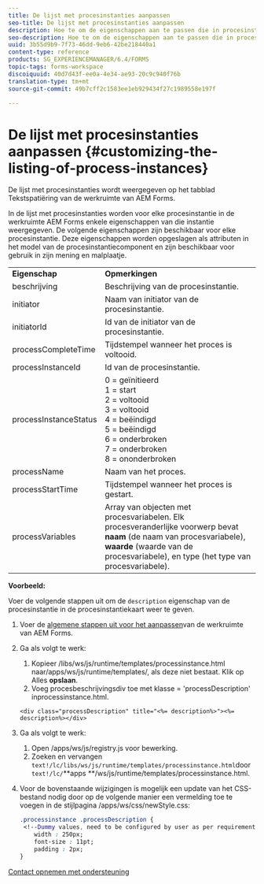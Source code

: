 ```yaml
---
title: De lijst met procesinstanties aanpassen
seo-title: De lijst met procesinstanties aanpassen
description: Hoe te om de eigenschappen aan te passen die in procesinstantie in de werkruimte van Vormen AEM worden getoond.
seo-description: Hoe te om de eigenschappen aan te passen die in procesinstantie in de werkruimte van Vormen AEM worden getoond.
uuid: 3b55d9b9-7f73-46dd-9eb6-42be218440a1
content-type: reference
products: SG_EXPERIENCEMANAGER/6.4/FORMS
topic-tags: forms-workspace
discoiquuid: 40d7d43f-ee0a-4e34-ae93-20c9c940f76b
translation-type: tm+mt
source-git-commit: 49b7cff2c1583ee1eb929434f27c1989558e197f

---
```



# De lijst met procesinstanties aanpassen {#customizing-the-listing-of-process-instances}

De lijst met procesinstanties wordt weergegeven op het tabblad Tekstspatiëring van de werkruimte van AEM Forms.

In de lijst met procesinstanties worden voor elke procesinstantie in de werkruimte AEM Forms enkele eigenschappen van die instantie weergegeven. De volgende eigenschappen zijn beschikbaar voor elke procesinstantie. Deze eigenschappen worden opgeslagen als attributen in het model van de procesinstantiecomponent en zijn beschikbaar voor gebruik in zijn mening en malplaatje.

<table> 
 <tbody> 
  <tr> 
   <td><strong>Eigenschap</strong></td> 
   <td><strong>Opmerkingen</strong></td> 
  </tr> 
  <tr> 
   <td>beschrijving</td> 
   <td>Beschrijving van de procesinstantie.</td> 
  </tr> 
  <tr> 
   <td>initiator</td> 
   <td>Naam van initiator van de procesinstantie.</td> 
  </tr> 
  <tr> 
   <td>initiatorId</td> 
   <td>Id van de initiator van de procesinstantie.</td> 
  </tr> 
  <tr> 
   <td>processCompleteTime</td> 
   <td>Tijdstempel wanneer het proces is voltooid.</td> 
  </tr> 
  <tr> 
   <td>processInstanceId</td> 
   <td>Id van de procesinstantie.</td> 
  </tr> 
  <tr> 
   <td>processInstanceStatus</td> 
   <td>0 = geïnitieerd<br /> 1 = start<br /> 2 = voltooid<br /> 3 = voltooid<br /> 4 = beëindigd<br /> 5 = beëindigd<br /> 6 = onderbroken<br /> 7 = onderbroken<br /> 8 = ononderbroken</td> 
  </tr> 
  <tr> 
   <td>processName</td> 
   <td>Naam van het proces.</td> 
  </tr> 
  <tr> 
   <td>processStartTime</td> 
   <td>Tijdstempel wanneer het proces is gestart.</td> 
  </tr> 
  <tr> 
   <td>processVariables</td> 
   <td>Array van objecten met procesvariabelen. Elk procesveranderlijke voorwerp bevat <strong>naam</strong> (de naam van procesvariabele), <strong>waarde</strong> (waarde van de procesvariabele), en type<strong></strong> (het type van procesvariabele).</td> 
  </tr> 
 </tbody> 
</table>

**Voorbeeld:**

Voer de volgende stappen uit om de `description` eigenschap van de procesinstantie in de procesinstantiekaart weer te geven.

1. Voer de [algemene stappen uit voor het aanpassen](/help/forms/using/generic-steps-html-workspace-customization.md)van de werkruimte van AEM Forms.
1. Ga als volgt te werk:

   1. Kopieer /libs/ws/js/runtime/templates/processinstance.html naar/apps/ws/js/runtime/templates/, als deze niet bestaat. Klik op Alles **opslaan**.
   1. Voeg procesbeschrijvingsdiv toe met klasse = &#39;processDescription&#39; inprocessinstance.html.

   ```
   <div class="processDescription" title="<%= description%>"><%= description%></div>
   ```

1. Ga als volgt te werk:

   1. Open /apps/ws/js/registry.js voor bewerking.
   1. Zoeken en vervangen `text!/lc/libs/ws/js/runtime/templates/processinstance.html`door `text!/lc/`**apps **/ws/js/runtime/templates/processinstance.html.

1. Voor de bovenstaande wijzigingen is mogelijk een update van het CSS-bestand nodig door op de volgende manier een vermelding toe te voegen in de stijlpagina /apps/ws/css/newStyle.css:

   ```css
   .processinstance .processDescription {
    <!--Dummy values, need to be configured by user as per requirement as well as user can add or delete any property depending upon requirement-->
       width : 250px;
       font-size : 11pt;
       padding : 2px;
   }
   ```

[Contact opnemen met ondersteuning](https://www.adobe.com/account/sign-in.supportportal.html)
